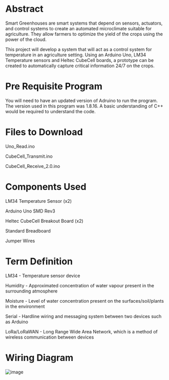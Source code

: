 # Abstract
Smart Greenhouses are smart systems that depend on sensors, actuators, and control systems to create an automated microclimate suitable for agriculture. They allow farmers to optimize the yield of the crops using the power of the cloud. 

This project will develop a system that will act as a control system for temperature in an agriculture setting. Using an Arduino Uno, LM34 Temperature sensors and Heltec CubeCell boards, a prototype can be created to automatically capture critical information 24/7 on the crops.

# Pre Requisite Program 
You will need to have an updated version of Adruino to run the program. The version used in this program was 1.8.16.
A basic understanding of C++ would be required to understand the code.

# Files to Download
Uno_Read.ino

CubeCell_Transmit.ino

CubeCell_Receive_2.0.ino

# Components Used
LM34 Temperature Sensor (x2)

Arduino Uno SMD Rev3

Heltec CubeCell Breakout Board (x2)

Standard Breadboard

Jumper Wires

# Term Definition 
LM34 - Temperature sensor device

Humidity - Approximated concentration of water vapour present in the surrounding atmosphere

Moisture - Level of water concentration present on the surfaces/soil/plants in the environment

Serial - Hardline wiring and messaging system between two devices such as Arduino

LoRa/LoRaWAN - Long Range Wide Area Network, which is a method of wireless communication between devices

# Wiring Diagram
![image](https://user-images.githubusercontent.com/95086857/143590443-54d07e6f-2ebd-4f6a-a59a-fb37ffbc6ac2.png)
